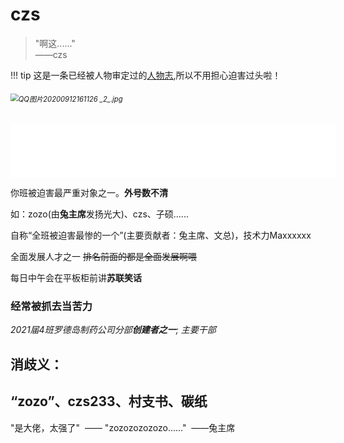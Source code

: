 # czs
> "啊这......"      
>——czs
​

!!! tip
    这是一条已经被人物审定过的[人物志](index.md),所以不用担心迫害过头啦！
###### <img src="https://i.loli.net/2020/09/12/VfNYKLRiaxqehb5.jpg" alt="QQ图片20200912161126 _2_.jpg" style="zoom:80%;" />


<iframe frameborder="no" border="0" marginwidth="0" marginheight="0" width=520 height=86 src="//music.163.com/outchain/player?type=2&id=34380194&auto=1&height=66"></iframe>


你班被迫害最严重对象之一。**外号数不清**

如：zozo(由**兔主席**发扬光大)、czs、子硕......

自称“全班被迫害最惨的一个”(主要贡献者：兔主席、文总)，技术力Maxxxxxx

全面发展人才之一  <del>排名前面的都是全面发展啊喂<del/>

每日中午会在平板柜前讲**苏联笑话**

### 经常被抓去当苦力

*2021届4班罗德岛制药公司分部**创建者之一**; 主要干部*


## 消歧义：
“zozo”、czs233、村支书、碳纸
---
"是大佬，太强了"
​                           ——
"zozozozozozo......"
​                             ——兔主席